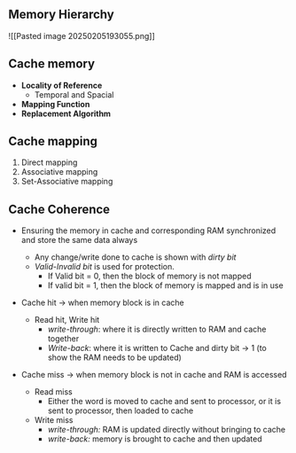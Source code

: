 ## Memory Hierarchy
![[Pasted image 20250205193055.png]]

## Cache memory
- **Locality of Reference**
	- Temporal and Spacial
- **Mapping Function**
- **Replacement Algorithm**

## Cache mapping
1. Direct mapping
2. Associative mapping
3. Set-Associative mapping

## Cache Coherence
- Ensuring the memory in cache and corresponding RAM synchronized and store the same data always
	- Any change/write done to cache is shown with *dirty bit*
	- *Valid-Invalid bit* is used for protection.
		- If Valid bit = 0, then the block of memory is not mapped
		- If valid bit = 1, then the block of memory is mapped and is in use

- Cache hit -> when memory block is in cache
	- Read hit, Write hit 
		- *write-through*: where it is directly written to RAM and cache together
		- *Write-back*: where it is written to Cache and dirty bit -> 1 (to show the RAM needs to be updated)
- Cache miss -> when memory block is not in cache and RAM is accessed
	- Read miss
		- Either the word is moved to cache and sent to processor, or it is sent to processor, then loaded to cache
	- Write miss
		- *write-through:* RAM is updated directly without bringing to cache
		- *write-back:* memory is brought to cache and then updated